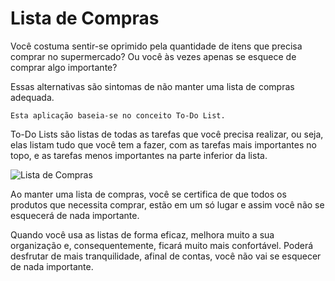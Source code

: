 # Lista de Compras

Você costuma sentir-se oprimido pela quantidade de itens que precisa comprar no supermercado? Ou você às vezes apenas se esquece de comprar algo importante?

Essas alternativas são sintomas de não manter uma lista de compras adequada.

```
Esta aplicação baseia-se no conceito To-Do List.
```

To-Do Lists são listas de todas as tarefas que você precisa realizar, ou seja, elas listam tudo que você tem a fazer, com as tarefas mais importantes no topo, e as tarefas menos importantes na parte inferior da lista.

![Lista de Compras](https://www.maozinhanacozinha.com.br/wp-content/uploads/2020/04/Lista-compras-400x280.jpg)

Ao manter uma lista de compras, você se certifica de que todos os produtos que necessita comprar, estão em um só lugar e assim você não se esquecerá de nada importante. 

Quando você usa as listas de forma eficaz, melhora muito a sua organização e, consequentemente, ficará muito mais confortável. Poderá desfrutar de mais tranquilidade, afinal de contas, você não vai se esquecer de nada importante.
